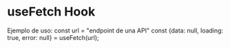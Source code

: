 # useFetch Hook

Ejemplo de uso:
const url = "endpoint de una API"
const {data: null, loading: true, error: null} = useFetch(url);